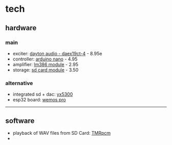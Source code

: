 # tech

## hardware


### main

- exciter: [dayton audio - daex19ct-4](https://www.soundimports.eu/en/daex19ct-4.html) - 8.95e
- controller: [arduino nano](
https://www.ebay.de/itm/Nano-ATmega-328-Board-CH340-USB-Chip-Arduino-Kompatibel/252742123829
) - 4.95
- amplifier: [lm386 module](
https://www.ebay.de/itm/Nano-ATmega-328-Board-CH340-USB-Chip-Arduino-Kompatibel/252742123829
) - 2.95
- storage: [sd card module](
https://www.ebay.de/itm/Nano-ATmega-328-Board-CH340-USB-Chip-Arduino-Kompatibel/252742123829
) - 3.50

### alternative

- integrated sd + dac: [yx5300](https://www.ebay.de/itm/YX5300-MP3-Musik-Player-Modul-Serial-UART-TTL-Module-Arduino-Raspberry-YX6300/253998552373?hash=item3b237e5535:g:0MMAAOSwWIJb-t2i)
- esp32 board: [wemos pro](https://docs.wemos.cc/en/latest/d32/d32_pro.html)

---

## software

- playback of WAV files from SD Card: [TMRpcm](https://github.com/TMRh20/TMRpcm)
- 
